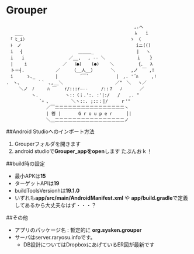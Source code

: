 # Grouper

    　 　 　 　　　　　　　　　　　　　　　　　　　　　　　　 ,.へ
    　　___ 　　　　　　　 　 　 　 　 　　　　　　　　  　　ﾑ　　i
    　「 ﾋ_i〉　　　 　 　　　　　　 　 　　　　　　  　　　 ゝ　〈
    　ﾄ　ノ 　　　　　　　　　　　　　　　　　　 　　 　 　　　iニ(()
    　i 　{ 　 　　　　　　　 　　　＿＿＿_ 　 　　　　 　　　| 　ヽ
    　i　　i　　　 　　　　 　　／__,　 , ‐- ＼ 　 　 　 　　i  　}
    　|　　 i　　　　 　　 　／  （●) 　 (●)    ＼　　　　　 {､　 λ
    　ト－┤.　　  　　　　／ 　 　（__人__） 　　　＼　　　 ,ノ　￣ ,!
    　i　　　ゝ､_ 　　　　|　　　　　´￣` 　 　　　　|　,. '´ﾊ　　　,!
    .　ヽ、 　　　｀`　､,__＼ 　　 　 　　　　　 　 ／"　＼ 　ヽ／
    　　　＼ノ　ﾉ　　　ﾊ ￣   r/:::r―--     /::７　 ﾉ　　　　／
    　 　　 　 ヽ.　　  　　　ヽ::〈；.':. :'|:/   /　　,. "
    　　　　　　　 `ｰ ､  　　　　＼ヽ::. ;::：|/　　　ｒ'"
    　       　　　　／￣二二二二二二二二二二二二二二二二ヽ
    　       　　　　| 答 |　　　　G r o u p e r 　 　│|
           　　　　　＼＿二二二二二二二二二二二二二二二二ノ

##Android Studioへのインポート方法
1. Grouperフォルダを開きます
2. android studioで**Grouper_appをopen**します
たぶんおｋ！

##build時の設定
* 最小APKは**15**
* ターゲットAPIは**19**
* buildToolsVersionhは**19.1.0**
* いずれも**app/src/main/AndroidManifest.xml** や **app/build.gradle**で定義してあるから大丈夫なはず・・・？

##その他
* アプリのパッケージ名 : 暫定的に **org.sysken.grouper**
* サーバはserver.raryosu.infoです。
  * DB設計についてはDropboxにあげているER図が最新です
